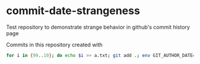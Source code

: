 # commit-date-strangeness
Test repository to demonstrate strange behavior in github's commit history page

Commits in this repository created with
```bash
for i in {99..10}; do echo $i >> a.txt; git add .; env GIT_AUTHOR_DATE="1640${i}0000" GIT_COMMITTER_DATE="1640${i}0000" git commit -m "change a.txt - $i"; done
```
